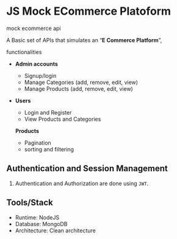 # JS Mock ECommerce Platoform

mock ecommerce api

A Basic set of APIs that simulates an “**E Commerce Platform**”,

functionalities

- **Admin accounts**

  - Signup/login
  - Manage Categories (add, remove, edit, view)
  - Manage Products (add, remove, edit, view)

- **Users**

  - Login and Register
  - View Products and Categories

  **Products**

  - Pagination
  - sorting and filtering

## Authentication and Session Management

1. Authentication and Authorization are done using `JWT`.

## Tools/Stack

- Runtime: NodeJS
- Database: MongoDB
- Architecture: Clean architecture
